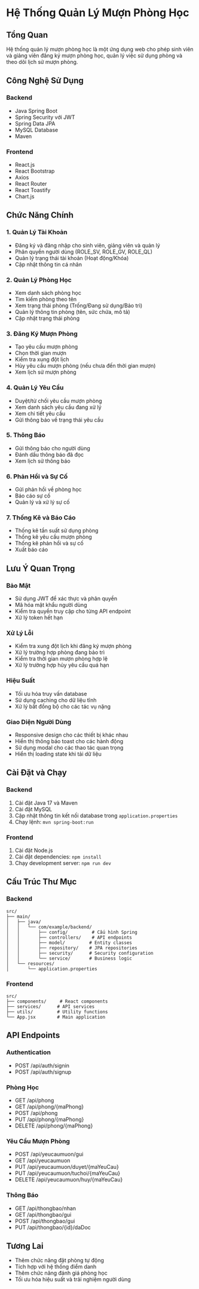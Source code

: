 # Hệ Thống Quản Lý Mượn Phòng Học

## Tổng Quan
Hệ thống quản lý mượn phòng học là một ứng dụng web cho phép sinh viên và giảng viên đăng ký mượn phòng học, quản lý việc sử dụng phòng và theo dõi lịch sử mượn phòng.

## Công Nghệ Sử Dụng
### Backend
- Java Spring Boot
- Spring Security với JWT
- Spring Data JPA
- MySQL Database
- Maven

### Frontend
- React.js
- React Bootstrap
- Axios
- React Router
- React Toastify
- Chart.js

## Chức Năng Chính

### 1. Quản Lý Tài Khoản
- Đăng ký và đăng nhập cho sinh viên, giảng viên và quản lý
- Phân quyền người dùng (ROLE_SV, ROLE_GV, ROLE_QL)
- Quản lý trạng thái tài khoản (Hoạt động/Khóa)
- Cập nhật thông tin cá nhân

### 2. Quản Lý Phòng Học
- Xem danh sách phòng học
- Tìm kiếm phòng theo tên
- Xem trạng thái phòng (Trống/Đang sử dụng/Bảo trì)
- Quản lý thông tin phòng (tên, sức chứa, mô tả)
- Cập nhật trạng thái phòng

### 3. Đăng Ký Mượn Phòng
- Tạo yêu cầu mượn phòng
- Chọn thời gian mượn
- Kiểm tra xung đột lịch
- Hủy yêu cầu mượn phòng (nếu chưa đến thời gian mượn)
- Xem lịch sử mượn phòng

### 4. Quản Lý Yêu Cầu
- Duyệt/từ chối yêu cầu mượn phòng
- Xem danh sách yêu cầu đang xử lý
- Xem chi tiết yêu cầu
- Gửi thông báo về trạng thái yêu cầu

### 5. Thông Báo
- Gửi thông báo cho người dùng
- Đánh dấu thông báo đã đọc
- Xem lịch sử thông báo

### 6. Phản Hồi và Sự Cố
- Gửi phản hồi về phòng học
- Báo cáo sự cố
- Quản lý và xử lý sự cố

### 7. Thống Kê và Báo Cáo
- Thống kê tần suất sử dụng phòng
- Thống kê yêu cầu mượn phòng
- Thống kê phản hồi và sự cố
- Xuất báo cáo

## Lưu Ý Quan Trọng

### Bảo Mật
- Sử dụng JWT để xác thực và phân quyền
- Mã hóa mật khẩu người dùng
- Kiểm tra quyền truy cập cho từng API endpoint
- Xử lý token hết hạn

### Xử Lý Lỗi
- Kiểm tra xung đột lịch khi đăng ký mượn phòng
- Xử lý trường hợp phòng đang bảo trì
- Kiểm tra thời gian mượn phòng hợp lệ
- Xử lý trường hợp hủy yêu cầu quá hạn

### Hiệu Suất
- Tối ưu hóa truy vấn database
- Sử dụng caching cho dữ liệu tĩnh
- Xử lý bất đồng bộ cho các tác vụ nặng

### Giao Diện Người Dùng
- Responsive design cho các thiết bị khác nhau
- Hiển thị thông báo toast cho các hành động
- Sử dụng modal cho các thao tác quan trọng
- Hiển thị loading state khi tải dữ liệu

## Cài Đặt và Chạy

### Backend
1. Cài đặt Java 17 và Maven
2. Cài đặt MySQL
3. Cập nhật thông tin kết nối database trong `application.properties`
4. Chạy lệnh: `mvn spring-boot:run`

### Frontend
1. Cài đặt Node.js
2. Cài đặt dependencies: `npm install`
3. Chạy development server: `npm run dev`

## Cấu Trúc Thư Mục

### Backend
```
src/
├── main/
│   ├── java/
│   │   └── com/example/backend/
│   │       ├── config/         # Cấu hình Spring
│   │       ├── controllers/    # API endpoints
│   │       ├── model/         # Entity classes
│   │       ├── repository/    # JPA repositories
│   │       ├── security/      # Security configuration
│   │       └── service/       # Business logic
│   └── resources/
│       └── application.properties
```

### Frontend
```
src/
├── components/     # React components
├── services/      # API services
├── utils/         # Utility functions
└── App.jsx        # Main application
```

## API Endpoints

### Authentication
- POST /api/auth/signin
- POST /api/auth/signup

### Phòng Học
- GET /api/phong
- GET /api/phong/{maPhong}
- POST /api/phong
- PUT /api/phong/{maPhong}
- DELETE /api/phong/{maPhong}

### Yêu Cầu Mượn Phòng
- POST /api/yeucaumuon/gui
- GET /api/yeucaumuon
- PUT /api/yeucaumuon/duyet/{maYeuCau}
- PUT /api/yeucaumuon/tuchoi/{maYeuCau}
- DELETE /api/yeucaumuon/huy/{maYeuCau}

### Thông Báo
- GET /api/thongbao/nhan
- GET /api/thongbao/gui
- POST /api/thongbao/gui
- PUT /api/thongbao/{id}/daDoc

## Tương Lai
- Thêm chức năng đặt phòng tự động
- Tích hợp với hệ thống điểm danh
- Thêm chức năng đánh giá phòng học
- Tối ưu hóa hiệu suất và trải nghiệm người dùng 